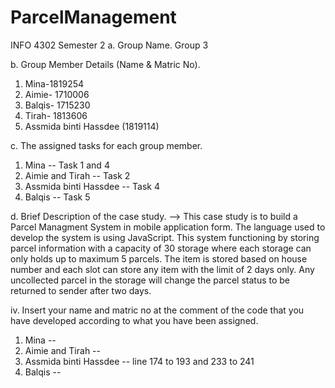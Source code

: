 # ParcelManagement

INFO 4302 Semester 2
a. Group Name.
   Group 3

b. Group Member Details (Name & Matric No).
  1. Mina-1819254
  2. Aimie- 1710006
  3. Balqis- 1715230
  4. Tirah- 1813606
  5. Assmida binti Hassdee (1819114)

c. The assigned tasks for each group member.
  1. Mina -- Task 1 and 4
  2. Aimie and Tirah -- Task 2 
  3. Assmida binti Hassdee -- Task 4
  4. Balqis -- Task 5

d. Brief Description of the case study.
  --> This case study is to build a Parcel Managment System in mobile application form. The language used to develop the system is using JavaScript.
  This system functioning by storing parcel information with a capacity of 30 storage where each storage can only holds up to maximum 5 parcels. 
  The item is stored based on house number and each slot can store any item with the limit of 2 days only. 
  Any uncollected parcel in the storage will change the parcel status to be returned to sender after two days. 

iv. Insert your name and matric no at the comment of the code that you have developed according to what you have been assigned.
  1. Mina -- 
  2. Aimie and Tirah -- 
  3. Assmida binti Hassdee -- line 174 to 193 and 233 to 241
  4. Balqis -- 
